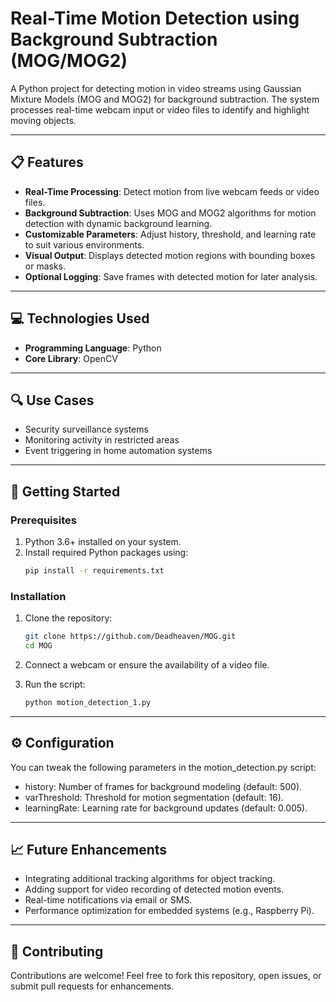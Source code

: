 # Real-Time Motion Detection using Background Subtraction (MOG/MOG2)

A Python project for detecting motion in video streams using Gaussian Mixture Models (MOG and MOG2) for background subtraction. The system processes real-time webcam input or video files to identify and highlight moving objects.

---

## 📋 Features
- **Real-Time Processing**: Detect motion from live webcam feeds or video files.
- **Background Subtraction**: Uses MOG and MOG2 algorithms for motion detection with dynamic background learning.
- **Customizable Parameters**: Adjust history, threshold, and learning rate to suit various environments.
- **Visual Output**: Displays detected motion regions with bounding boxes or masks.
- **Optional Logging**: Save frames with detected motion for later analysis.

---

## 💻 Technologies Used
- **Programming Language**: Python  
- **Core Library**: OpenCV  

---

## 🔍 Use Cases
- Security surveillance systems  
- Monitoring activity in restricted areas  
- Event triggering in home automation systems  

---

## 🚀 Getting Started

### Prerequisites
1. Python 3.6+ installed on your system.  
2. Install required Python packages using:  
   ```bash
   pip install -r requirements.txt
### Installation
1. Clone the repository:

    ```bash
   git clone https://github.com/Deadheaven/MOG.git
   cd MOG
2. Connect a webcam or ensure the availability of a video file.

3. Run the script:

    ```bash
   python motion_detection_1.py
    
---

## ⚙️ Configuration
You can tweak the following parameters in the motion_detection.py script:

- history: Number of frames for background modeling (default: 500).
- varThreshold: Threshold for motion segmentation (default: 16).
- learningRate: Learning rate for background updates (default: 0.005).

---

## 📈 Future Enhancements
- Integrating additional tracking algorithms for object tracking.
- Adding support for video recording of detected motion events.
- Real-time notifications via email or SMS.
- Performance optimization for embedded systems (e.g., Raspberry Pi).

---

## 🤝 Contributing
Contributions are welcome!
Feel free to fork this repository, open issues, or submit pull requests for enhancements.

